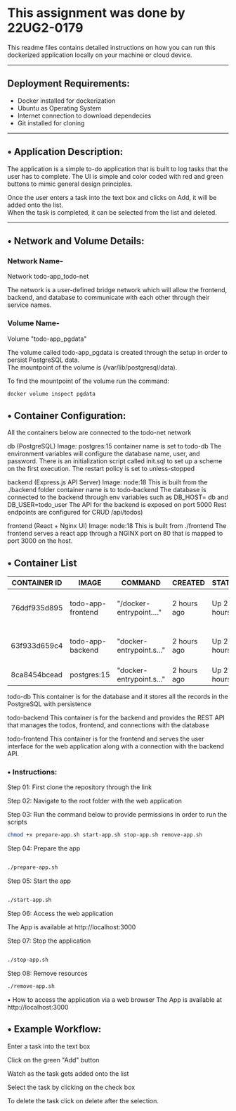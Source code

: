 # This assignment was done by 22UG2-0179

This readme files contains detailed instructions on how you can run this dockerized application locally on your machine or cloud device.

---

## Deployment Requirements: 

- Docker installed for dockerization  
- Ubuntu as Operating System  
- Internet connection to download dependecies  
- Git installed for cloning  

---

## • Application Description: 

The application is a simple to-do application that is built to log tasks that the user has to complete. The UI is simple and color coded with red and green buttons to mimic general design principles.

Once the user enters a task into the text box and clicks on Add, it will be added onto the list.  
When the task is completed, it can be selected from the list and deleted.

---

## • Network and Volume Details: 

### Network Name-
Network todo-app_todo-net

The network is a user-defined bridge network which will allow the frontend, backend, and database to communicate with each other through their service names.

### Volume Name-
Volume "todo-app_pgdata"

The volume called todo-app_pgdata is created through the setup in order to persist PostgreSQL data.  
The mountpoint of the volume is (/var/lib/postgresql/data).

To find the mountpoint of the volume run the command: 

```bash
docker volume inspect pgdata
```
## • Container Configuration:
All the containers below are connected to the todo-net network

db (PostgreSQL)
Image: postgres:15
container name is set to todo-db
The environment variables will configure the database name, user, and password.
There is an initialization script called init.sql to set up a scheme on the first execution.
The restart policy is set to unless-stopped

backend (Express.js API Server)
Image: node:18
This is built from the ./backend folder
container name is to todo-backend
The database is connected to the backend through env variables such as DB_HOST= db and DB_USER=todo_user
The API for the backend is exposed on port 5000
Rest endpoints are configured for CRUD /api/todos)

frontend (React + Nginx UI)
Image: node:18
This is built from ./frontend
The frontend serves a react app through a NGINX port on 80 that is mapped to port 3000 on the host.

## • Container List

| CONTAINER ID | IMAGE             | COMMAND                 | CREATED     | STATUS     | PORTS                                        | NAMES         |
|--------------|------------------|-------------------------|-------------|------------|----------------------------------------------|---------------|
| 76ddf935d895 | todo-app-frontend | "/docker-entrypoint.…" | 2 hours ago | Up 2 hours | 0.0.0.0:3000->80/tcp, [::]:3000->80/tcp      | todo-frontend |
| 63f933d659c4 | todo-app-backend  | "docker-entrypoint.s…" | 2 hours ago | Up 2 hours | 0.0.0.0:5000->5000/tcp, [::]:5000->5000/tcp  | todo-backend  |
| 8ca8454bcead | postgres:15       | "docker-entrypoint.s…" | 2 hours ago | Up 2 hours | 5432/tcp                                     | todo-db       |

todo-db
This container is for the database and it stores all the records in the PostgreSQL with persistence

todo-backend
This container is for the backend and provides the REST API that manages the todos, frontend, and connections with the database

todo-frontend
This container is for the frontend and serves the user interface for the web application along with a connection with the backend API.

### • Instructions:

Step 01: First clone the repository through the link

Step 02: Navigate to the root folder with the web application

Step 03: Run the command below to provide permissions in order to run the scripts

```bash
chmod +x prepare-app.sh start-app.sh stop-app.sh remove-app.sh
```

Step 04: Prepare the app

```bash

./prepare-app.sh
```

Step 05: Start the app

```bash

./start-app.sh
```
Step 06: Access the web application

The App is available at http://localhost:3000

Step 07: Stop the application

```bash

./stop-app.sh
```
Step 08: Remove resources

```bash
./remove-app.sh
```
• How to access the application via a web browser
The App is available at http://localhost:3000

## • Example Workflow:
Enter a task into the text box

Click on the green "Add" button

Watch as the task gets added onto the list

Select the task by clicking on the check box

To delete the task click on delete after the selection.
